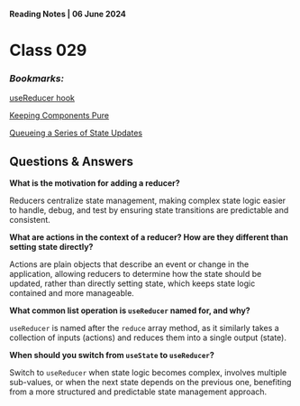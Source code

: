 **Reading Notes | 06 June 2024**

# Class 029

### *Bookmarks:*  
[useReducer hook](https://react.dev/reference/react/useReducer)  

[Keeping Components Pure](https://react.dev/learn/keeping-components-pure)  

[Queueing a Series of State Updates](https://react.dev/learn/queueing-a-series-of-state-updates)  

## **Questions & Answers**  
**What is the motivation for adding a reducer?**

Reducers centralize state management, making complex state logic easier to handle, debug, and test by ensuring state transitions are predictable and consistent.

**What are actions in the context of a reducer? How are they different than setting state directly?**

Actions are plain objects that describe an event or change in the application, allowing reducers to determine how the state should be updated, rather than directly setting state, which keeps state logic contained and more manageable.

**What common list operation is `useReducer` named for, and why?**

`useReducer` is named after the `reduce` array method, as it similarly takes a collection of inputs (actions) and reduces them into a single output (state).

**When should you switch from `useState` to `useReducer`?**

Switch to `useReducer` when state logic becomes complex, involves multiple sub-values, or when the next state depends on the previous one, benefiting from a more structured and predictable state management approach.
